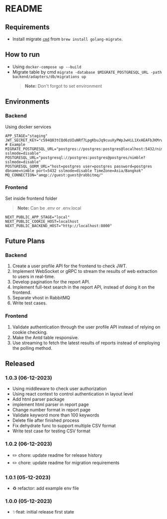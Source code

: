 # README

## Requirements

- Install migrate [`cmd`](https://github.com/golang-migrate/migrate/tree/master/cmd/migrate) from `brew install golang-migrate`.

## How to run

- Using `docker-compose up --build`
- Migrate table by cmd `migrate -database $MIGRATE_POSTGRESQL_URL -path backend/adapters/db/migrations up`
  > **Note:** Don't forgot to set environment

## Environments

### Backend

Using docker services

    APP_STAGE="staging"
    JWT_SECRET_KEY="c594Q03tCQd6zUIuNRf7LpgKbuJq9cuuXyPWpJwHiL1XxAEAFbJKMrwyLEGj4Mma" # Example
    MIGRATE_POSTGRESQL_URL="postgres://postgres:postgres@localhost:5432/nimble?sslmode=disable"
    POSTGRESQL_URL="postgresql://postgres:postgres@postgres/nimble?sslmode=disable"
    POSTGRESQL_GORM_URL="host=postgres user=postgres password=postgres dbname=nimble port=5432 sslmode=disable TimeZone=Asia/Bangkok"
    MQ_CONNECTION="amqp://guest:guest@rabbitmq/"

### Frontend

Set inside frontend folder

> **Note:** Can be .env or .env.local

    NEXT_PUBLIC_APP_STAGE="local"
    NEXT_PUBLIC_COOKIE_HOST=localhost
    NEXT_PUBLIC_BACKEND_HOST="http://localhost:8000"

## Future Plans

### Backend

1.  Create a user profile API for the frontend to check JWT.
2.  Implement WebSocket or gRPC to stream the results of web extraction to users in real-time.
3.  Develop pagination for the report API.
4.  Implement full-text search in the report API, instead of doing it on the frontend.
5.  Separate vhost in RabbitMQ
6.  Write test cases.

### Frontend

1.  Validate authentication through the user profile API instead of relying on cookie checking.
2.  Make the Antd table responsive.
3.  Use streaming to fetch the latest results of reports instead of employing the polling method.

## Released

### 1.0.3 (06-12-2023)

- Using middleware to check user authorization
- Using react context to control authentication in layout level
- Add html parser package
- implement html parser in report page
- Change number format in report page
- Validate keyword more than 100 keywords
- Delete file after finished process
- Fix dehydrate func to support multiple CSV format
- Write test case for testing CSV format

### 1.0.2 (06-12-2023)

- ✏️ chore: update readme for release history
- ✏️ chore: update readme for migration requirements

### 1.0.1 (05-12-2023)

- ♻️ refactor: add example env file

### 1.0.0 (05-12-2023)

- ✨feat: initial release first state
